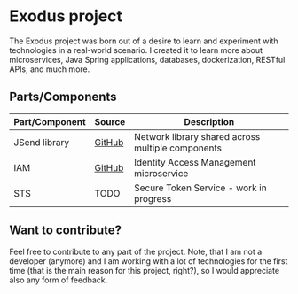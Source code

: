 # Exodus project

The Exodus project was born out of a desire to learn and experiment with technologies in a real-world scenario. I created it to learn more about microservices, Java Spring applications, databases, dockerization, RESTful APIs, and much more.

## Parts/Components

| Part/Component | Source | Description |
| --- | --- | --- |
| JSend library | [GitHub](https://github.com/Maros1077/exodus-jsend-network) | Network library shared across multiple components |
| IAM | [GitHub](https://github.com/Maros1077/exodus-iam) | Identity Access Management microservice |
| STS | TODO | Secure Token Service - work in progress |

## Want to contribute?
Feel free to contribute to any part of the project. Note, that I am not a developer (anymore) and I am working with a lot of technologies for the first time (that is the main reason for this project, right?), so I would appreciate also any form of feedback.
